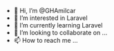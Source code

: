 - 👋 Hi, I’m @GHAmilcar
- 👀 I’m interested in Laravel 
- 🌱 I’m currently learning Laravel
- 💞️ I’m looking to collaborate on ...
- 📫 How to reach me ...

<!---
GHAmilcar/GHAmilcar is a ✨ special ✨ repository because its `README.md` (this file) appears on your GitHub profile.
You can click the Preview link to take a look at your changes.
--->
